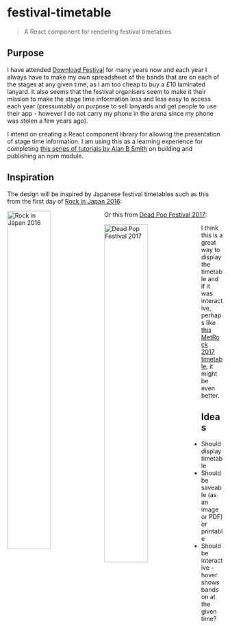 # festival-timetable
> A React component for rendering festival timetables

## Purpose
I have attended [Download Festival](https://downloadfestival.co.uk/) for many years now and each year I always have to make my own spreadsheet of the bands that are on each of the stages at any given time, as I am too cheap to buy a £10 laminated lanyard.
It also seems that the festival organisers seem to make it their mission to make the stage time information less and less easy to access each year (pressumably on purpose to sell lanyards and get people to use their app - however I do not carry my phone in the arena since my phone was stolen a few years ago).

I intend on creating a React component library for allowing the presentation of stage time information.
I am using this as a learning experience for completing [this series of tutorials by Alan B Smith](https://hackernoon.com/building-a-react-component-library-part-1-d8a1e248fe6c) on building and publishing an npm module.


## Inspiration
The design will be inspired by Japanese festival timetables such as this from the first day of [Rock in Japan 2016](http://rijfes.jp/2016/):

<img src="http://img2.rijfes.jp.s3.amazonaws.com/2016/img/timetable/0719cza/0806.png" alt="Rock in Japan 2016" width="45%" style="float:left">

Or this from [Dead Pop Festival 2017](http://www.deadpopfest.com/):

<img src="http://www.deadpopfest.com/images2017/dpf_2017_tt.jpeg" alt="Dead Pop Festival 2017" width="45%" style="float:left">

I think this is a great way to display the timetable and if it was interactive, perhaps like [this MetRock 2017 timetable](http://metrock.jp/artist/timetable/osaka13.html), it might be even better.

## Ideas
* Should display timetable
* Should be saveable (as an image or PDF) or printable
* Should be interactive - hover shows bands on at the given time?
